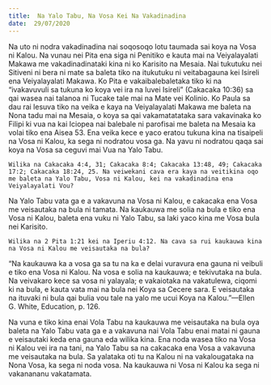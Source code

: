 ```yaml
---
title:  Na Yalo Tabu, Na Vosa Kei Na Vakadinadina
date:  29/07/2020
---
```


Na uto ni nodra vakadinadina nai soqosoqo lotu taumada sai koya na Vosa ni Kalou. Na vunau nei Pita ena siga ni Penitiko e kauta mai na Veiyalayalati Makawa me vakadinadinataki kina ni ko Karisito na Mesaia. Nai tukutuku nei Sitiveni ni bera ni mate sa baleta tiko na itukutuku ni veitabagauna kei Isireli ena Veiyalayalati Makawa. Ko Pita e vakaibalebaletaka tiko ki na “ivakavuvuli sa tukuna ko koya vei ira na luvei Isireli” (Cakacaka 10:36) sa qai wasea nai talanoa ni Tucake tale mai na Mate vei Kolinio. Ko Paula sa dau rai lesuva tiko na veika e kaya na Veiyalayalati Makawa me baleta na Nona tadu mai na Mesaia, o koya sa qai vakamatatataka sara vakavinaka ko Filipi ki vua na kai Iciopea nai balebale ni parofisai me baleta na Mesaia ka volai tiko ena Aisea 53. Ena veika kece e yaco eratou tukuna kina na tisaipeli na Vosa ni Kalou, ka sega ni nodratou vosa ga. Na yavu ni nodratou qaqa sai koya na Vosa sa ceguvi mai Vua na Yalo Tabu.

`Wilika na Cakacaka 4:4, 31; Cakacaka 8:4; Cakacaka 13:48, 49; Cakacaka 17:2; Cakacaka 18:24, 25. Na veiwekani cava era kaya na veitikina oqo me baleta na Yalo Tabu, Vosa ni Kalou, kei na vakadinadina ena Veiyalayalati Vou?`

Na Yalo Tabu vata ga e a vakavuna na Vosa ni Kalou, e cakacaka ena Vosa me veisautaka na bula ni tamata. Na kaukauwa me solia na bula e tiko ena Vosa ni Kalou, baleta ena vuku ni Yalo Tabu, sa laki yaco kina me Vosa bula nei Karisito.

`Wilika na 2 Pita 1:21 kei na Iperiu 4:12. Na cava sa rui kaukauwa kina na Vosa ni Kalou me veisautaka na bula?`

“Na kaukauwa ka a vosa ga sa tu na ka e delai vuravura ena gauna ni veibuli e tiko ena Vosa ni Kalou. Na vosa e solia na kaukauwa; e tekivutaka na bula. Na veivakaro kece sa vosa ni yalayala; e vakaiotaka na vakatulewa, ciqomi ki na bula, e kauta vata mai na bula nei Koya sa Cecere sara. E veisautaka na ituvaki ni bula qai bulia vou tale na yalo me ucui Koya na Kalou.”—Ellen G. White, Education, p. 126.

Na vuna e tiko kina enai Vola Tabu na kaukauwa me veisautaka na bula oya baleta na Yalo Tabu vata ga e a vakavuna nai Vola Tabu enai matai ni gauna e veisautaki keda ena gauna eda wilika kina. Ena noda wasea tiko na Vosa ni Kalou vei ira na tani, na Yalo Tabu sa na cakacaka ena Vosa a vakavuna me veisautaka na bula. Sa yalataka oti tu na Kalou ni na vakalougataka na Nona Vosa, ka sega ni noda vosa. Na kaukauwa ni Vosa ni Kalou ka sega ni vakanananu vakatamata.
